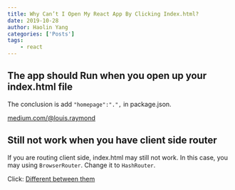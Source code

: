```yaml
---
title: Why Can’t I Open My React App By Clicking Index.html?
date: 2019-10-28
author: Haolin Yang
categories: ['Posts']
tags:
    - react
---
```


## The app should Run when you open up your index.html file

The conclusion is add `"homepage":".",` in package.json.

[medium.com/@louis.raymond](https://medium.com/@louis.raymond/why-cant-i-open-my-react-app-by-clicking-index-html-d1778f6324cf)

## Still not work when you have client side router

If you are routing client side, index.html may still not work. In this case, you may using `BrowserRouter`. Change it to `HashRouter`.

Click: [Different between them](https://stackoverflow.com/questions/51974369/hashrouter-vs-browserrouter)
